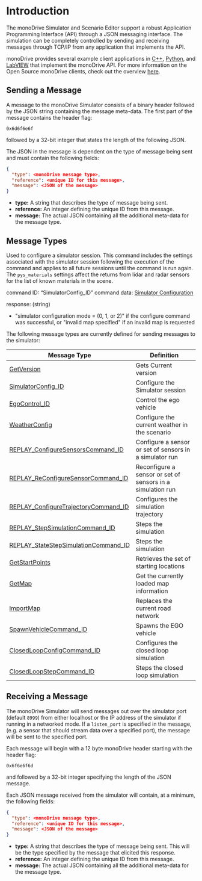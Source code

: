 # Introduction

The monoDrive Simulator and Scenario Editor support a robust Application 
Programming Interface (API) through a JSON messaging interface. The simulation
can be completely controlled by sending and receiving messages through TCP/IP
from any application that implements the API. 

monoDrive provides several example client applications in 
[C++](../../cpp_client/cpp_quick_start), 
[Python](../../python_client/quick_start), and 
[LabVIEW](../../LV_client/quick_start/LabVIEW_client_quick_start) that 
implement the monoDrive API. For more information on the Open Source monoDrive
clients, check out the overview [here](../../monodrive_clients).


## Sending a Message

A message to the monoDrive Simulator consists of a binary header followed by
the JSON string containing the message meta-data. The first part of the message
contains the header flag:

```
0x6d6f6e6f
```

followed by a 32-bit integer that states the length of the following JSON.

The JSON in the message is dependent on the type of message being sent and must
contain the following fields:

```json
{
  "type": <monoDrive message type>,
  "reference": <unique ID for this message>,
  "message": <JSON of the message>
}
```

- **type:** A string that describes the type of message being sent. 
- **reference:** An integer defining the unique ID from this message. 
- **message:** The actual JSON containing all the additional meta-data for the message type.


## Message Types

Used to configure a simulator session. This command includes the settings associated with the simulator session following the execution of the command and applies to all future sessions until the command is run again. The `pys_materials` settings affect the returns from lidar and radar sensors for the list of known materials in the scene.

command ID: “SimulatorConfig_ID”
command data: [Simulator Configuration](../../monodrive_home/Simulator-Configuration)

response: (string)
  - "simulator configuration mode = (0, 1, or 2)"  if the configure command was successful, or "invalid map specified" if an invalid map is requested

The following message types are currently defined for sending messages to the simulator:

| Message Type | Definition |
| ------------ | ---------- | 
| [GetVersion](../../monodrive_home/Simulator-Commands/#get-simulator-version) | Gets Current version |
| [SimulatorConfig_ID](../../monoDrive_home/Simulator-Commands/#simulator-configuration) | Configure the Simulator session |
| [EgoControl_ID](../../monoDrive_home/Simulator-Commands/#ego-vehicle-control) | Control the ego vehicle |
| [WeatherConfig](../../monoDrive_home/Simulator-Commands/#weather-configuration) | Configure the current weather in the scenario |
| [REPLAY_ConfigureSensorsCommand_ID](../../monoDrive_home/Simulator-Commands/#sensor-configuration) | Configure a sensor or set of sensors in a simulator run |
| [REPLAY_ReConfigureSensorCommand_ID](../../monoDrive_home/Simulator-Commands/#sensor-reconfiguration) | Reconfigure a sensor or set of sensors in a simulation run |
| [REPLAY_ConfigureTrajectoryCommand_ID](../../monoDrive_home/Simulator-Commands/#trajectory-configuration) | Configures the simulation trajectory |
| [REPLAY_StepSimulationCommand_ID](../../monoDrive_home/Simulator-Commands/#step-the-simulation) | Steps the simulation |
| [REPLAY_StateStepSimulationCommand_ID](../../monoDrive_home/Simulator-Commands/#state-step-simulation) | Steps the simulation |
| [GetStartPoints](../../monoDrive_home/Simulator-Commands/#get-start-points) | Retrieves the set of starting locations |
| [GetMap](../../monoDrive_home/Simulator-Commands/#get-map) | Get the currently loaded map information | 
| [ImportMap](../../monoDrive_home/Simulator-Commands/#import-map) | Replaces the current road network | 
| [SpawnVehicleCommand_ID](../../monoDrive_home/Simulator-Commands/#spawn-ego-vehicle) | Spawns the EGO vehicle | 
| [ClosedLoopConfigCommand_ID](../../monoDrive_home/Simulator-Commands/#closed-loop-configuration) | Configures the closed loop simulation | 
| [ClosedLoopStepCommand_ID](../../monoDrive_home/Simulator-Commands/#closed-loop-step) | Steps the closed loop simulation | 


## Receiving a Message

The monoDrive Simulator will send messages out over the simulator port 
(default `8999`) from either localhost or the IP address of the simulator if 
running in a networked mode. If a `listen_port` is specified in the message, 
(e.g. a sensor that should stream data over a specified port), the message will
be sent to the specified port.

Each message will begin with a 12 byte monoDrive header starting with the 
header flag:

```
0x6f6e6f6d
```

and followed by a 32-bit integer specifying the length of the JSON message.

Each JSON message received from the simulator will contain, at a minimum, the
following fields:

```json
{
  "type": <monoDrive message type>,
  "reference": <unique ID for this message>,
  "message": <JSON of the message>
}
```

- **type:** A string that describes the type of message being sent. This will be the type specified by the message that elicited this response.
- **reference:** An integer defining the unique ID from this message. 
- **message:** The actual JSON containing all the additional meta-data for the message type.
